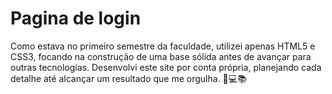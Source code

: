 # Pagina de login

Como estava no primeiro semestre da faculdade, utilizei apenas HTML5 e CSS3, focando na construção de uma base sólida antes de avançar para outras tecnologias. Desenvolvi este site por conta própria, planejando cada detalhe até alcançar um resultado que me orgulha. 🚀💻📚
